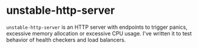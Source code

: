 # unstable-http-server

`unstable-http-server` is an HTTP server with endpoints to trigger panics, excessive memory allocation or excessive CPU usage.
I've written it to test behavior of health checkers and load balancers.

